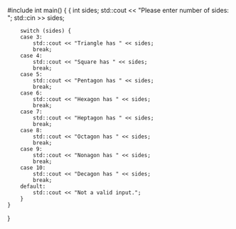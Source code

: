 #include <iostream>
int main()
{
	{
        int sides;
        std::cout << "Please enter number of sides: ";
        std::cin >> sides;

        switch (sides) {
        case 3:
            std::cout << "Triangle has " << sides;
            break;
        case 4:
            std::cout << "Square has " << sides;
            break;
        case 5:
            std::cout << "Pentagon has " << sides;
            break;
        case 6:
            std::cout << "Hexagon has " << sides;
            break;
        case 7:
            std::cout << "Heptagon has " << sides;
            break;
        case 8:
            std::cout << "Octagon has " << sides;
            break;
        case 9:
            std::cout << "Nonagon has " << sides;
            break;
        case 10:
            std::cout << "Decagon has " << sides;
            break;
        default:
            std::cout << "Not a valid input.";
        }
	}
	
}
